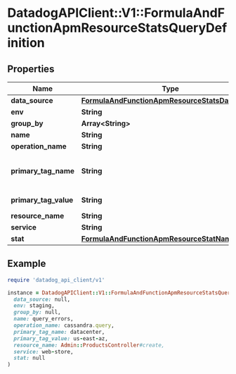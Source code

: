 # DatadogAPIClient::V1::FormulaAndFunctionApmResourceStatsQueryDefinition

## Properties

| Name                  | Type                                                                                                | Description                                                                                                                                                                                                               | Notes      |
| --------------------- | --------------------------------------------------------------------------------------------------- | ------------------------------------------------------------------------------------------------------------------------------------------------------------------------------------------------------------------------- | ---------- |
| **data_source**       | [**FormulaAndFunctionApmResourceStatsDataSource**](FormulaAndFunctionApmResourceStatsDataSource.md) |                                                                                                                                                                                                                           |            |
| **env**               | **String**                                                                                          | APM environment.                                                                                                                                                                                                          |            |
| **group_by**          | **Array&lt;String&gt;**                                                                             | Array of fields to group results by.                                                                                                                                                                                      | [optional] |
| **name**              | **String**                                                                                          | Name of this query to use in formulas.                                                                                                                                                                                    |            |
| **operation_name**    | **String**                                                                                          | Name of operation on service.                                                                                                                                                                                             | [optional] |
| **primary_tag_name**  | **String**                                                                                          | Name of the second primary tag used within APM. Required when &#x60;primary_tag_value&#x60; is specified. See https://docs.datadoghq.com/tracing/guide/setting_primary_tags_to_scope/#add-a-second-primary-tag-in-datadog | [optional] |
| **primary_tag_value** | **String**                                                                                          | Value of the second primary tag by which to filter APM data. &#x60;primary_tag_name&#x60; must also be specified.                                                                                                         | [optional] |
| **resource_name**     | **String**                                                                                          | APM resource name.                                                                                                                                                                                                        | [optional] |
| **service**           | **String**                                                                                          | APM service name.                                                                                                                                                                                                         |            |
| **stat**              | [**FormulaAndFunctionApmResourceStatName**](FormulaAndFunctionApmResourceStatName.md)               |                                                                                                                                                                                                                           |            |

## Example

```ruby
require 'datadog_api_client/v1'

instance = DatadogAPIClient::V1::FormulaAndFunctionApmResourceStatsQueryDefinition.new(
  data_source: null,
  env: staging,
  group_by: null,
  name: query_errors,
  operation_name: cassandra.query,
  primary_tag_name: datacenter,
  primary_tag_value: us-east-az,
  resource_name: Admin::ProductsController#create,
  service: web-store,
  stat: null
)
```
